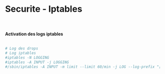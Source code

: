 Securite - Iptables
==
<br/>

#### Activation des logs iptables

```bash

# Log des drops
# Log iptables
#iptables -N LOGGING
#iptables -A INPUT -j LOGGING
#/sbin/iptables -A INPUT -m limit --limit 60/min -j LOG --log-prefix "[DROP]" --log-level 4


```
